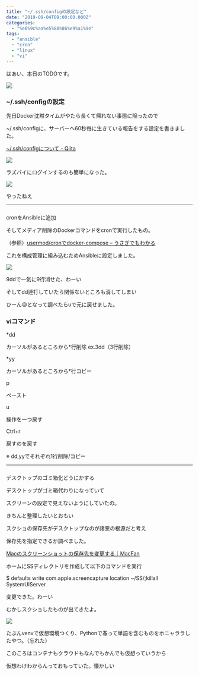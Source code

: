 ```yaml
---
title: "~/.ssh/configの設定など"
date: "2019-09-04T09:00:00.000Z"
categories: 
  - "%e6%9c%aa%e5%88%86%e9%a1%9e"
tags: 
  - "ansible"
  - "cron"
  - "linux"
  - "vi"
---
```


はあい、本日のTODOです。

![](http://wp.suwa3.me/wp-content/uploads/2019/09/e382b9e382afe383aae383bce383b3e382b7e383a7e38383e38388-2019-09-04-17.50.22.png?w=572)

### ~/.ssh/configの設定

先日Docker沈黙タイムがやたら長くて帰れない事態に陥ったので

~/.ssh/configに、サーバーへ60秒毎に生きている報告をする設定を書きました。

[~/.ssh/configについて - Qiita](https://qiita.com/passol78/items/2ad123e39efeb1a5286b)

![](http://wp.suwa3.me/wp-content/uploads/2019/09/image-8.png?w=522)

ラズパイにログインするのも簡単になった。

![](http://wp.suwa3.me/wp-content/uploads/2019/09/image-9.png?w=631)

やったねえ

* * *

### 

cronをAnsibleに追加

そしてメディア削除のDockerコマンドをcronで実行したもの。

（参照）[usermod/cronでdocker-compose – うさぎでもわかる](https://suwa.home.blog/2019/09/03/usermod-cron%e3%81%a7docker-compose/)

これを構成管理に組み込むためAnsibleに設定しました。

![](/images/2019-09-04_15.31.24.png)

9ddで一気に9行消せた、わーい

そしてdd連打していたら関係ないところも消してしまい

ひーん😢となって調べたらuで元に戻せました。

### viコマンド

\*dd

カーソルがあるところから\*行削除 ex.3dd（3行削除）

\*yy

カーソルがあるところから\*行コピー

p

ペースト

u

操作を一つ戻す

Ctrl+r

戻すのを戻す

※ dd,yyでそれぞれ1行削除/コピー

* * *

### 

デスクトップのゴミ箱化どうにかする

デスクトップがゴミ箱代わりになっていて

スクリーンの設定で見えないようにしていたの。

きちんと整理したいとおもい

スクショの保存先がデスクトップなのが諸悪の根源だと考え

保存先を指定できるか調べました。

[Macのスクリーンショットの保存先を変更する｜MacFan](https://book.mynavi.jp/macfan/detail_summary/id=90165)

ホームにSSディレクトリを作成して以下のコマンドを実行

 $ defaults write com.apple.screencapture location ~/SS/;killall SystemUIServer 

変更できた。わーい

むかしスクショしたものが出てきたよ。

![](http://wp.suwa3.me/wp-content/uploads/2019/09/e382b9e382afe383aae383bce383b3e382b7e383a7e38383e38388-2019-04-05-18.23.43.png?w=448)

たぶんvenvで仮想環境つくり、Pythonで春って単語を含むものをホニャララしたやつ。（忘れた）

このころはコンテナもクラウドもなんでもかんでも仮想っていうから

仮想わけわからんっておもっていた。懐かしい
